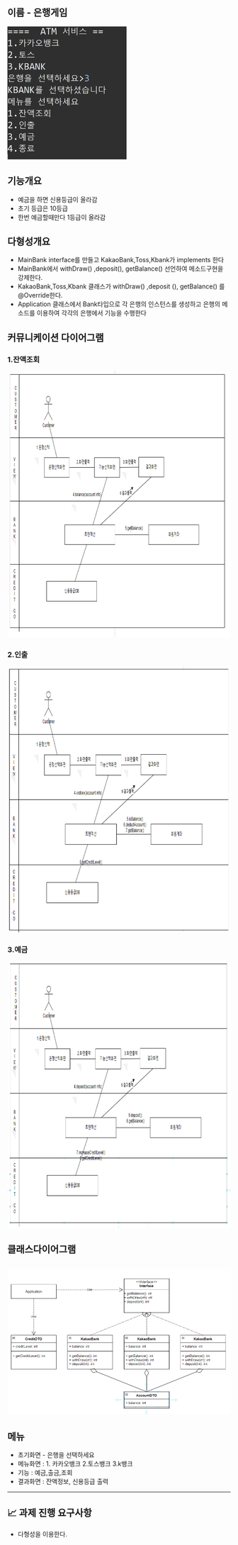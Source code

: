 ## 이름 - 은행게임

<img src="menu4.png"  height="300px" title="px(픽셀) 크기 설정" alt="RubberDuck"></img><br/>

## 기능개요 

- 예금을 하면 신용등급이 올라감 
- 초기 등급은 10등급
- 한번 예금할때만다 1등급이 올라감

## 다형성개요 

- MainBank interface를 만들고 KakaoBank,Toss,Kbank가 implements  한다
- MainBank에서 withDraw() ,deposit(), getBalance() 선언하여 메소드구현을 강제한다. 
- KakaoBank,Toss,Kbank 클래스가 withDraw() ,deposit (), getBalance() 를 @Override한다.
- Application 클래스에서 Bank타입으로 각 은행의 인스턴스를 생성하고 은행의 메소드를 이용하여 각각의 은행에서 기능을 수행한다



## 커뮤니케이션 다이어그램
### 1.잔액조회

<img src="communication_balance.png"  height="600px" title="px(픽셀) 크기 설정" alt="RubberDuck"></img><br/>

### 2.인출
<img src="communication_widraw.png"  height="600px" title="px(픽셀) 크기 설정" alt="RubberDuck"></img><br/>
### 3.예금
<img src="communication_deposit.png"  height="600px" title="px(픽셀) 크기 설정" alt="RubberDuck"></img><br/>


## 클래스다이어그램 

![Alt text](cd.png)
-


## 메뉴

- 초기화면 - 은행을 선택하세요
- 메뉴화면 : 1. 카카오뱅크 2.토스뱅크 3.k뱅크
- 기능 : 예금,출금,조회
- 결과화면 : 잔액정보, 신용등급 출력

---

## 📈 과제 진행 요구사항

- 다형성을 이용한다.
 

